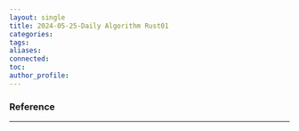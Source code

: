 ```yaml
---
layout: single
title: 2024-05-25-Daily Algorithm Rust01
categories: 
tags: 
aliases: 
connected: 
toc: 
author_profile:
---
```











### Reference
---
